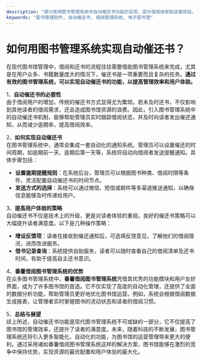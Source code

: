 ```yaml
---
description: "探讨使用图书管理系统中自动催还书功能的实现，提升借阅效率和读者体验。"
keywords: "图书管理软件, 自动催还书, 借阅管理系统, 电子图书馆"
---
```

# 如何用图书管理系统实现自动催还书？

在现代图书馆管理中，借阅和还书的流程往往需要借助图书管理系统来完成，尤其是在用户众多、书籍数量庞大的情况下，催还书是一项重要而且复杂的任务。**通过有效的图书管理系统，可以实现自动催还书的功能，以提高管理效率和用户体验。**

1、**自动催还书的必要性**  
由于借阅用户的增加，传统的催还书方式显得尤为繁琐。若未及时还书，不仅影响到其他读者的借阅需求，还会造成图书馆资源的浪费。因此，引入图书管理系统中的自动催还书机制，能够帮助管理员实时跟踪借阅状态，并及时向读者发出催还通知，从而减少逾期率，提高借阅效率。

2、**如何实现自动催还书**  
在图书管理系统中，通常会集成一套自动化的通知系统。管理员可以设置催还的时间周期，如逾期前一天、逾期后第一天等，系统将自动向借阅者发送提醒通知。具体步骤包括：

- **设置逾期提醒规则**：在系统后台，管理员可以根据图书种类、借阅时限等条件，灵活配置自动催还书的时间节点。
- **发送方式的选择**：系统可以通过微信、短信或邮件等多渠道推送通知，以确保信息能够及时传递给用户。

3、**提高用户体验的策略**  
自动催还书不仅是技术上的升级，更是对读者体验的重视。良好的催还书策略可以大幅提升读者满意度。以下是几种操作策略：

- **增设反馈项**：读者在接收到催还通知后，可选填反馈意见，了解他们的借阅情况，进而改进服务。
- **借书记录查询**：系统提供自助服务，读者可以随时查看自己的借阅清单及还书时间，有助于提高自主还书意识。

4、**番薯借阅图书管理系统的优势**  
在众多图书管理系统中，**番薯借阅图书管理系统**凭借其优秀的功能模块和用户友好界面，成为了许多图书馆的首选。它不仅实现了高度的自动化管理，还提供了全面的数据分析功能，帮助管理员更好地优化图书馆运营。例如，系统会根据借阅数据生成报表，让管理者实时掌握图书的流动状态和读者的借阅习惯。

5、**总结与展望**  
综上所述，自动催还书功能是现代图书管理系统不可或缺的一部分，它不仅提高了图书馆的管理效率，还提升了读者的满意度。未来，随着科技的不断发展，图书管理系统还将引入更多智能化、自动化的功能，为图书馆的运营管理带来更大的便利。通过采用诸如番薯借阅图书管理系统这样的解决方案，图书馆能够在激烈的竞争中保持优势，实现资源的最优配置和用户体验的最大化。
